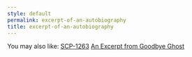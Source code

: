 ```yaml
---
style: default
permalink: excerpt-of-an-autobiography
title: excerpt-of-an-autobiography
---
```

You may also like:
[SCP-1263](http://scp-wiki.net/scp-1263)
[An Excerpt from Goodbye Ghost](http://scp-wiki.net/an-excerpt-from-goodbye-ghost)